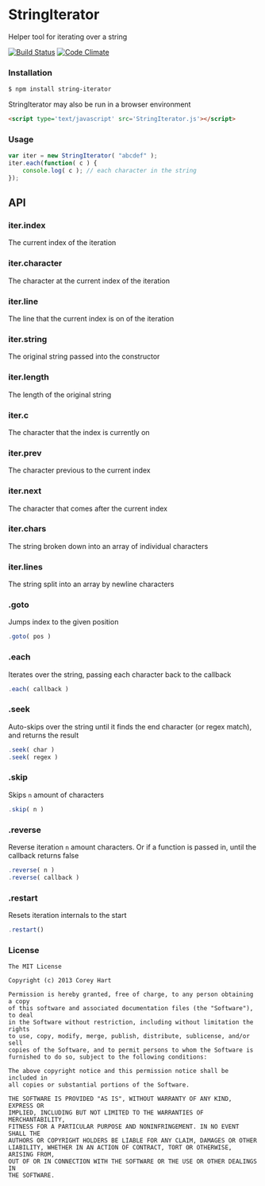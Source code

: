 # StringIterator

Helper tool for iterating over a string

[![Build Status](https://travis-ci.org/codenothing/StringIterator.png?branch=master)](https://travis-ci.org/codenothing/StringIterator)
[![Code Climate](https://codeclimate.com/github/codenothing/StringIterator.png)](https://codeclimate.com/github/codenothing/StringIterator)


### Installation

```bash
$ npm install string-iterator
```

StringIterator may also be run in a browser environment

```html
<script type='text/javascript' src='StringIterator.js'></script>
```


### Usage

```js
var iter = new StringIterator( "abcdef" );
iter.each(function( c ) {
	console.log( c ); // each character in the string
});
```
  

API
---

### iter.index

The current index of the iteration

### iter.character

The character at the current index of the iteration

### iter.line

The line that the current index is on of the iteration

### iter.string

The original string passed into the constructor

### iter.length

The length of the original string

### iter.c

The character that the index is currently on

### iter.prev

The character previous to the current index

### iter.next

The character that comes after the current index

### iter.chars

The string broken down into an array of individual characters

### iter.lines

The string split into an array by newline characters


### .goto

Jumps index to the given position

```js
.goto( pos )
```


### .each

Iterates over the string, passing each character back to the callback

```js
.each( callback )
```


### .seek

Auto-skips over the string until it finds the end character (or regex match), and returns the result

```js
.seek( char )
.seek( regex )
```


### .skip

Skips `n` amount of characters

```js
.skip( n )
```


### .reverse

Reverse iteration `n` amount characters. Or if a function is passed in, until the callback returns false

```js
.reverse( n )
.reverse( callback )
```


### .restart

Resets iteration internals to the start

```js
.restart()
```


### License

```
The MIT License

Copyright (c) 2013 Corey Hart

Permission is hereby granted, free of charge, to any person obtaining a copy
of this software and associated documentation files (the "Software"), to deal
in the Software without restriction, including without limitation the rights
to use, copy, modify, merge, publish, distribute, sublicense, and/or sell
copies of the Software, and to permit persons to whom the Software is
furnished to do so, subject to the following conditions:

The above copyright notice and this permission notice shall be included in
all copies or substantial portions of the Software.

THE SOFTWARE IS PROVIDED "AS IS", WITHOUT WARRANTY OF ANY KIND, EXPRESS OR
IMPLIED, INCLUDING BUT NOT LIMITED TO THE WARRANTIES OF MERCHANTABILITY,
FITNESS FOR A PARTICULAR PURPOSE AND NONINFRINGEMENT. IN NO EVENT SHALL THE
AUTHORS OR COPYRIGHT HOLDERS BE LIABLE FOR ANY CLAIM, DAMAGES OR OTHER
LIABILITY, WHETHER IN AN ACTION OF CONTRACT, TORT OR OTHERWISE, ARISING FROM,
OUT OF OR IN CONNECTION WITH THE SOFTWARE OR THE USE OR OTHER DEALINGS IN
THE SOFTWARE.
```
